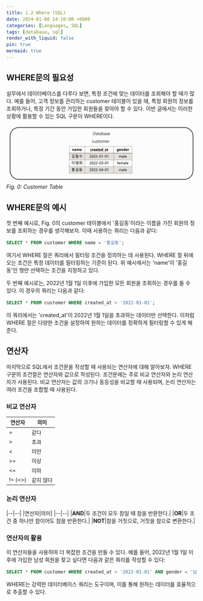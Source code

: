 ```yaml
---
title: 1.2 Where (SQL)
date: 2024-01-08 14:10:00 +0800
categories: [Languages, SQL]
tags: [database, sql]
render_with_liquid: false
pin: true
mermaid: true
---
```


## WHERE문의 필요성

실무에서 데이터베이스를 다루다 보면, 특정 조건에 맞는 데이터를 조회해야 할 때가 많다. 예를 들어, 고객 정보를 관리하는 customer 테이블이 있을 때, 특정 회원의 정보를 조회하거나, 특정 기간 동안 가입한 회원들을 찾아야 할 수 있다. 이번 글에서는 이러한 상황에 활용할 수 있는 SQL 구문이 WHERE이다.

![Customer Table](/assets/img/post/language/sql/1-2-where/customer-table.png)
_Fig. 0: Customer Table_
## WHERE문의 예시
첫 번째 예시로, Fig. 0의 customer 테이블에서 '홍길동'이라는 이름을 가진 회원의 정보를 조회하는 경우를 생각해보자. 이때 사용하는 쿼리는 다음과 같다:

``` sql
SELECT * FROM customer WHERE name = '홍길동';
```

여기서 WHERE 절은 쿼리에서 필터링 조건을 정의하는 데 사용된다. WHERE 절 뒤에 오는 조건은 특정 데이터를 필터링하는 기준이 된다. 위 예시에서는 'name'이 '홍길동'인 행만 선택하는 조건을 지정하고 있다.

두 번째 예시로는, 2022년 1월 1일 이후에 가입한 모든 회원을 조회하는 경우를 들 수 있다. 이 경우의 쿼리는 다음과 같다:

``` sql
SELECT * FROM customer WHERE created_at > '2022-01-01';
```

이 쿼리에서는 'created_at'이 2022년 1월 1일을 초과하는 데이터만 선택한다. 이처럼 WHERE 절은 다양한 조건을 설정하여 원하는 데이터를 정확하게 필터링할 수 있게 해준다.

## 연산자
마지막으로 SQL에서 조건문을 작성할 때 사용되는 연산자에 대해 알아보자. WHERE 구문의 조건절은 연산자와 값으로 작성된다. 조건문에는 주로 비교 연산자와 논리 연산자가 사용된다. 비교 연산자는 값의 크기나 동등성을 비교할 때 사용되며, 논리 연산자는 여러 조건을 조합할 때 사용된다.

### 비교 연산자

|연산자|의미|
|--|--|
|=|같다|
|>|초과|
|<|미만|
|>=|이상|
|<=|이하|
|!= (<>)|같지 않다|

### 논리 연산자

|--|--|
|연산자|의미|
|--|--|
|**AND**|두 조건이 모두 참일 때 참을 반환한다.|
|**OR**|두 조건 중 하나만 참이어도 참을 반환한다.|
|**NOT**|참을 거짓으로, 거짓을 참으로 변환한다.|

### 연산자의 활용
이 연산자들을 사용하여 더 복잡한 조건을 만들 수 있다. 예를 들어, 2022년 1월 1일 이후에 가입한 남성 회원을 찾고 싶다면 다음과 같은 쿼리를 작성할 수 있다:

```sql
SELECT * FROM customer WHERE created_at > '2022-01-01' AND gender = '남성';
```

WHERE는 강력한 데이터베이스 쿼리는 도구이며, 이를 통해 원하는 데이터를 효율적으로 추출할 수 있다. 